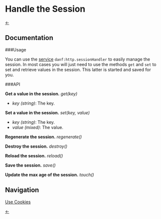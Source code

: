 Handle the Session
==================

[←](../index.md)

Documentation
-------------

###Usage

You can use the [service](../dependency-injection.md) `danf:http.sessionHandler` to easily manage the session. In most cases you will just need to use the methods `get` and `set` to set and retrieve values in the session. This latter is started and saved for you.

###API

**Get a value in the session.**
*get(key)*

* *key (string)*: The key.

**Set a value in the session.**
*set(key, value)*

* *key (string)*: The key.
* *value (mixed)*: The value.

**Regenerate the session.**
*regenerate()*

**Destroy the session.**
*destroy()*

**Reload the session.**
*reload()*

**Save the session.**
*save()*

**Update the max age of the session.**
*touch()*

Navigation
----------

[Use Cookies](cookies.md)

[←](../index.md)